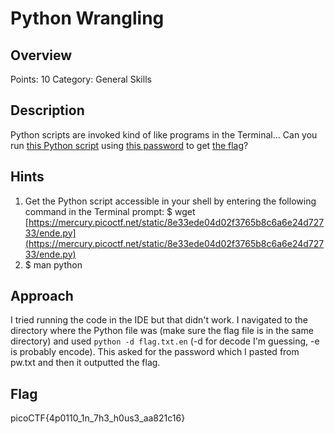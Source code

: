 # Python Wrangling

## Overview

Points: 10
Category: General Skills

## Description

Python scripts are invoked kind of like programs in the Terminal... Can you run [this Python script](https://github.com/v341196137/PicoCTF2021-Writeup/blob/main/General%20Skills/Python%20Wrangling/ende.py) using [this password](https://github.com/v341196137/PicoCTF2021-Writeup/blob/main/General%20Skills/Python%20Wrangling/pw.txt) to get [the flag](https://github.com/v341196137/PicoCTF2021-Writeup/blob/main/General%20Skills/Python%20Wrangling/flag.txt.en)?

## Hints

1. Get the Python script accessible in your shell by entering the following command in the Terminal prompt: $ wget [https://mercury.picoctf.net/static/8e33ede04d02f3765b8c6a6e24d72733/ende.py](https://mercury.picoctf.net/static/8e33ede04d02f3765b8c6a6e24d72733/ende.py)
2. $ man python

## Approach

I tried running the code in the IDE but that didn't work. I navigated to the directory where the Python file was (make sure the flag file is in the same directory) and used `python -d flag.txt.en` (-d for decode I'm guessing, -e is probably encode). This asked for the password which I pasted from pw.txt and then it outputted the flag.

## Flag

picoCTF{4p0110_1n_7h3_h0us3_aa821c16}
